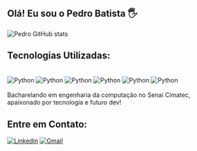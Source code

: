 ## Olá! Eu sou o Pedro Batista 🖐️



![Pedro GitHub stats](https://github-readme-stats.vercel.app/api?username=pedrojbDev&show_icons=true&theme=radical)

## Tecnologias Utilizadas:
<div style="display: inline_block"><br>
<img align="center" alt="Python" src="https://img.shields.io/badge/Python-14354C?style=for-the-badge&logo=python&logoColor=white">
<img align="center" alt="Python" src="https://img.shields.io/badge/Django-092E20?style=for-the-badge&logo=django&logoColor=white">
<img align="center" alt="Python" src="https://img.shields.io/badge/PostgreSQL-316192?style=for-the-badge&logo=postgresql&logoColor=white">
<img align="center" alt="Python" src="https://img.shields.io/badge/HTML5-E34F26?style=for-the-badge&logo=html5&logoColor=white">
<img align="center" alt="Python" src="https://img.shields.io/badge/CSS3-1572B6?style=for-the-badge&logo=css3&logoColor=white">
<img align="center" alt="Python" src="https://img.shields.io/badge/Bootstrap-563D7C?style=for-the-badge&logo=bootstrap&logoColor=white">

</div>
<br>
Bacharelando em engenharia da computação no Senai Cimatec, apaixonado por tecnologia e futuro dev!

## Entre em Contato:

[![Linkedin](https://img.shields.io/badge/LinkedIn-0077B5?style=for-the-badge&logo=linkedin&logoColor=white)](https://www.linkedin.com/in/pedro-batista-6299a3218/)
[![Gmail](https://img.shields.io/badge/Gmail-D14836?style=for-the-badge&logo=gmail&logoColor=white)](https://www.gmail.com)
